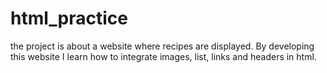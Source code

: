# html_practice
the project is about a website where recipes are displayed. By developing this website I learn how to integrate images, list, links and headers in html.